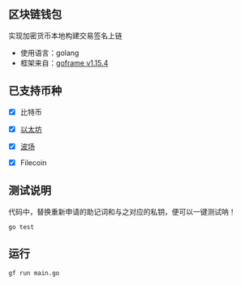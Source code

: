 ## 区块链钱包
实现加密货币本地构建交易签名上链

- 使用语言：golang
- 框架来自：[goframe v1.15.4](https://goframe.org/)


## 已支持币种

- [x] 比特币
- [x] [以太坊](https://ethereum.org/zh/) 
- [x] [波场](https://tron.network/index?lng=zh)
- [x] Filecoin


## 测试说明
代码中，替换重新申请的助记词和与之对应的私钥，便可以一键测试呐！
```shell script
go test 
```

## 运行
```shell script
gf run main.go
```

